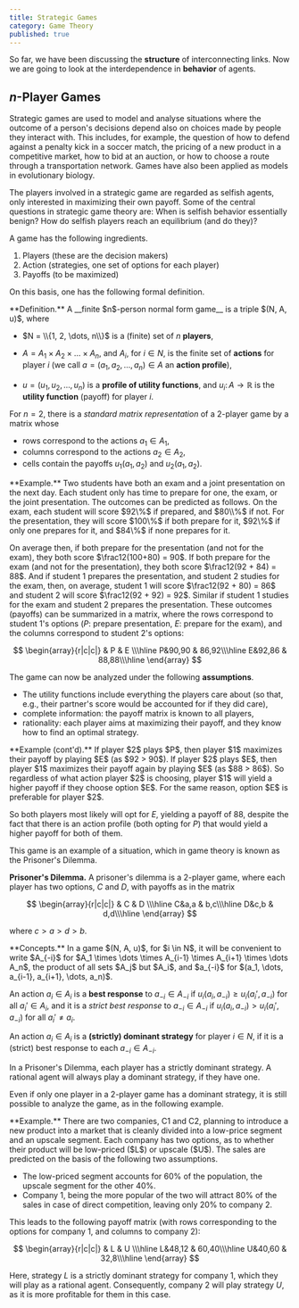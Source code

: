 ```yaml
---
title: Strategic Games
category: Game Theory
published: true
---
```


So far, we have been discussing the **structure** of interconnecting links.
Now we are going to look at the interdependence in **behavior** of agents.

## $n$-Player Games

Strategic games are used to model and analyse situations where the outcome of a person's
decisions depend also on choices made by people they interact with.
This includes, for example, the question of how to defend against a
penalty kick in a soccer match, the pricing of a new product in a
competitive market, how to bid at an auction, or how to choose a route
through a transportation network.  Games have also been applied as
models in evolutionary biology.

The players involved in a strategic game are regarded as selfish
agents, only interested in maximizing their own payoff.
Some of the central questions in strategic game theory are:
When is selfish behavior essentially benign?  How do selfish players
reach an equilibrium (and do they)?

A game has the following ingredients.

1. Players (these are the decision makers)
2. Action (strategies, one set of options for each player)
3. Payoffs (to be maximized)

On this basis, one has the following formal definition.

<div class="note" markdown="1">
**Definition.**
A __finite $n$-person normal form game__ is a triple $(N, A, u)$, where

* $N = \\{1, 2, \dots, n\\}$ is a (finite) set of $n$ __players__,

* $A = A_1 \times A_2 \times \dots \times A_n$,
and $A_i$, for $i \in N$, is the finite set of __actions__ for player $i$
(we call $a = (a_1, a_2, \dots, a_n) \in A$ an __action profile__),

* $u = (u_1, u_2, \dots, u_n)$ is a __profile of utility functions__,
and $u_i \colon A \to \mathbb{R}$
is the __utility function__ (payoff) for player $i$.
</div>

For $n = 2$, there is a _standard matrix representation_ of a $2$-player game
by a matrix whose

* rows correspond to the actions $a_1 \in A_1$,
* columns correspond to the actions $a_2 \in A_2$,
* cells contain the payoffs $u_1(a_1, a_2)$ and $u_2(a_1, a_2)$.

<div class="example" markdown="1">
**Example.** Two students have both an exam and a joint presentation on the next day.
Each student only has time to prepare for one, the exam, or the joint presentation.
The outcomes can be predicted as follows. On the exam,
each student will score $92\%$ if prepared, and $80\\%$ if not.
For the presentation, they will score $100\%$ if both prepare for it,
$92\%$ if only one prepares for it, and $84\%$ if none prepares for it.

On average then, if both prepare for the presentation (and not for the
exam), they both score $\frac12(100+80) = 90$.  If both prepare for
the exam (and not for the presentation), they both score $\frac12(92 +
84) = 88$. And if student $1$ prepares the presentation, and student $2$
studies for the exam, then, on average, student $1$ will score
$\frac12(92 + 80) = 86$ and student $2$ will score $\frac12(92 + 92) =
92$.  Similar if student $1$ studies for the exam and student $2$ prepares
the presentation.  These outcomes (payoffs) can be summarized in a matrix,
where the rows correspond to student $1$'s options
($P$: prepare presentation, $E$: prepare for the exam),
and the columns correspond to student $2$'s options:

$$
\begin{array}{r|c|c|}
& P & E \\\hline
P&90,90 & 86,92\\\hline
E&92,86 & 88,88\\\hline
\end{array}
$$

</div>

The game can now be analyzed under the following **assumptions**.

* The utility functions include everything the players care about
(so that, e.g., their partner's score would be accounted for
if they did care),
* complete information: the payoff matrix is known to all players,
* rationality: each player aims at maximizing their payoff,
and they know how to find an optimal strategy.

<div class="example" markdown="1">
**Example (cont'd).** If player $2$ plays $P$, then player $1$ maximizes
their payoff by playing $E$ (as $92 > 90$). If player $2$ plays $E$, then
player $1$ maximizes their payoff again by playing $E$ (as $88 > 86$).  So
regardless of what action player $2$ is choosing, player $1$ will yield a
higher payoff if they choose option $E$.  For the same reason, option $E$
is preferable for player $2$.

So both players most likely will opt for $E$, yielding
a payoff of $88$, despite the fact that there is
an action profile (both opting for $P$) that would yield
a higher payoff for both of them.
</div>

This game is an example
of a situation, which in game theory is known as the Prisoner's Dilemma.

**Prisoner's Dilemma.**  A prisoner's dilemma is a $2$-player game, where
each player has two options, $C$ and $D$, with payoffs as in the matrix

$$
\begin{array}{r|c|c|}
& C & D \\\hline
C&a,a & b,c\\\hline
D&c,b & d,d\\\hline
\end{array}
$$

where $c > a > d > b$.

<div class="note" markdown="1">
**Concepts.**
In a game $(N, A, u)$, for $i \in N$,
it will be convenient to write $A_{-i}$ for
$A_1 \times \dots \times A_{i-1} \times A_{i+1} \times \dots A_n$,
the product of all sets $A_j$ but $A_i$,
and $a_{-i}$ for $(a_1, \dots, a_{i-1}, a_{i+1}, \dots, a_n)$.

An action $a_i \in A_i$ is a __best response__ to $a_{-i} \in A_{-i}$
if $u_i(a_i, a_{-i}) \geq u_i(a_i', a_{-i})$ for all $a_i' \in A_i$,
and it is a _strict best response_ to $a_{-i} \in A_{-i}$
if $u_i(a_i, a_{-i}) > u_i(a_i', a_{-i})$ for all $a_i' \neq a_i$.

An action $a_i \in A_i$ is a __(strictly) dominant strategy__ for player
$i \in N$, if it is a (strict) best response to each $a_{-i} \in
A_{-i}$.
</div>

In a Prisoner's Dilemma, each player has a strictly dominant strategy.
A rational agent will always play a dominant strategy, if they have one.

Even if only one player in a $2$-player game has a dominant strategy,
it is still possible to analyze the game, as in the following example.

<div class="example" markdown="1">
**Example.** There are two companies, C1 and C2, planning to introduce
a new product into a market that is cleanly divided into a low-price
segment and an upscale segment.  Each company has two options, as to
whether their product will be low-priced ($L$) or upscale ($U$).  The
sales are predicted on the basis of the following two assumptions.

* The low-priced segment accounts for 60% of the population,
the upscale segment for the other 40%.
* Company 1, being the more popular of the two will attract 80% of the
sales in case of direct competition, leaving only 20% to company 2.

This leads to the following payoff matrix (with rows corresponding to
the options for company 1, and columns to company 2):

$$
\begin{array}{r|c|c|}
& L & U \\\hline
L&48,12 & 60,40\\\hline
U&40,60 & 32,8\\\hline
\end{array}
$$

Here, strategy $L$ is a strictly dominant strategy for company 1, which
they will play as a rational agent.  Consequently, company 2 will
play strategy $U$, as it is more profitable for them in this case.
</div>

